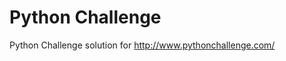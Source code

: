 Python Challenge
================

Python Challenge solution for <a href="http://www.pythonchallenge.com/">http://www.pythonchallenge.com/</a>
